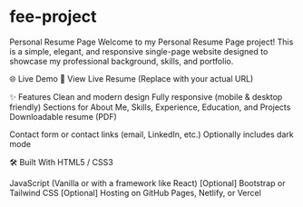 # fee-project
Personal Resume Page
Welcome to my Personal Resume Page project! This is a simple, elegant, and responsive single-page website designed to showcase my professional background, skills, and portfolio.

🌐 Live Demo
🔗 View Live Resume
(Replace with your actual URL)

✨ Features
Clean and modern design
Fully responsive (mobile & desktop friendly)
Sections for About Me, Skills, Experience, Education, and Projects
Downloadable resume (PDF)

Contact form or contact links (email, LinkedIn, etc.)
Optionally includes dark mode

🛠️ Built With
HTML5 / CSS3

JavaScript (Vanilla or with a framework like React)
[Optional] Bootstrap or Tailwind CSS
[Optional] Hosting on GitHub Pages, Netlify, or Vercel
